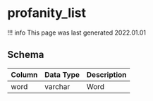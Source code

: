 # profanity_list

!!! info
	This page was last generated 2022.01.01

## Schema

| Column | Data Type | Description |
| :--- | :--- | :--- |
| word | varchar | Word |

